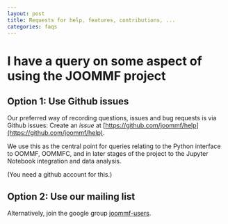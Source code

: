 ```yaml
---
layout: post
title: Requests for help, features, contributions, ...
categories: faqs
---
```


# I have a query on some aspect of using the JOOMMF project

## Option 1: Use Github issues

Our preferred way of recording questions, issues and bug requests is via Github issues: Create an *issue* at [https://github.com/joommf/help](https://github.com/joommf/help).

We use this as the central point for queries relating to the Python
interface to OOMMF, OOMMFC, and in later stages of the project to the
Jupyter Notebook integration and data analysis.


(You need a github account for this.)

## Option 2: Use our mailing list

Alternatively, join the google group [joommf-users](https://groups.google.com/forum/#!forum/joommf-users).




